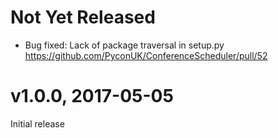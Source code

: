 # Not Yet Released

- Bug fixed: Lack of package traversal in setup.py
  https://github.com/PyconUK/ConferenceScheduler/pull/52


# v1.0.0, 2017-05-05

Initial release
